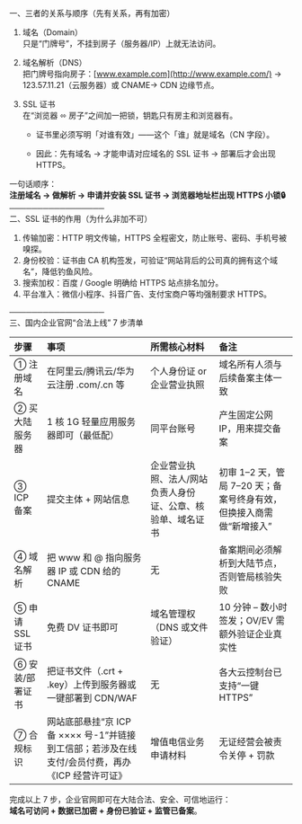 一、三者的关系与顺序（先有关系，再有加密）

1. 域名（Domain）  
    只是“门牌号”，不挂到房子（服务器/IP）上就无法访问。
    
2. 域名解析（DNS）  
    把门牌号指向房子：[www.example.com](http://www.example.com/) → 123.57.11.21（云服务器）或 CNAME→ CDN 边缘节点。
    
3. SSL 证书  
    在“浏览器 ⬄ 房子”之间加一把锁，钥匙只有房主和浏览器有。
    
    - 证书里必须写明「对谁有效」——这个「谁」就是域名（CN 字段）。
        
    - 因此：先有域名 → 才能申请对应域名的 SSL 证书 → 部署后才会出现 HTTPS。
        

一句话顺序：  
**注册域名 → 做解析 → 申请并安装 SSL 证书 → 浏览器地址栏出现 HTTPS 小锁🔒**
─────────────────  
二、SSL 证书的作用（为什么非加不可）

1. 传输加密：HTTP 明文传输，HTTPS 全程密文，防止账号、密码、手机号被嗅探。
2. 身份校验：证书由 CA 机构签发，可验证“网站背后的公司真的拥有这个域名”，降低钓鱼风险。
3. 搜索加权：百度 / Google 明确给 HTTPS 站点排名加分。
4. 平台准入：微信小程序、抖音广告、支付宝商户等均强制要求 HTTPS[](https://jz.fkw.com/blog/1262841)。

─────────────────  
三、国内企业官网“合法上线” 7 步清单

|步骤|事项|所需核心材料|备注|
|:--|:--|:--|:--|
|① 注册域名|在阿里云/腾讯云/华为云注册 .com/.cn 等|个人身份证 or 企业营业执照|域名所有人须与后续备案主体一致|
|② 买大陆服务器|1 核 1G 轻量应用服务器即可（最低配）|同平台账号|产生固定公网 IP，用来提交备案|
|③ ICP 备案|提交主体 + 网站信息|企业营业执照、法人/网站负责人身份证、公章、核验单、域名证书|初审 1–2 天，管局 7–20 天；备案号终身有效，但换接入商需做“新增接入”|
|④ 域名解析|把 www 和 @ 指向服务器 IP 或 CDN 给的 CNAME|无|备案期间必须解析到大陆节点，否则管局核验失败|
|⑤ 申请 SSL 证书|免费 DV 证书即可|域名管理权（DNS 或文件验证）|10 分钟 – 数小时签发；OV/EV 需额外验证企业真实性|
|⑥ 安装/部署证书|把证书文件（.crt + .key）上传到服务器或一键部署到 CDN/WAF|无|各大云控制台已支持“一键 HTTPS”|
|⑦ 合规标识|网站底部悬挂“京 ICP 备 ×××× 号-1”并链接到工信部；若涉及在线支付/会员付费，再办《ICP 经营许可证》|增值电信业务申请材料|无证经营会被责令关停 + 罚款|

完成以上 7 步，企业官网即可在大陆合法、安全、可信地运行：  
**域名可访问 + 数据已加密 + 身份已验证 + 监管已备案**。